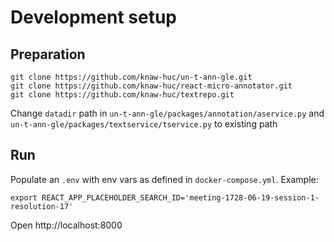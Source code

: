 # Development setup

## Preparation

```shell
git clone https://github.com/knaw-huc/un-t-ann-gle.git
git clone https://github.com/knaw-huc/react-micro-annotator.git
git clone https://github.com/knaw-huc/textrepo.git
````

Change `datadir` path in `un-t-ann-gle/packages/annotation/aservice.py` and `un-t-ann-gle/packages/textservice/tservice.py` to existing path

## Run

Populate an `.env` with env vars as defined in `docker-compose.yml`. Example:
```
export REACT_APP_PLACEHOLDER_SEARCH_ID='meeting-1728-06-19-session-1-resolution-17'
```

Open http://localhost:8000


